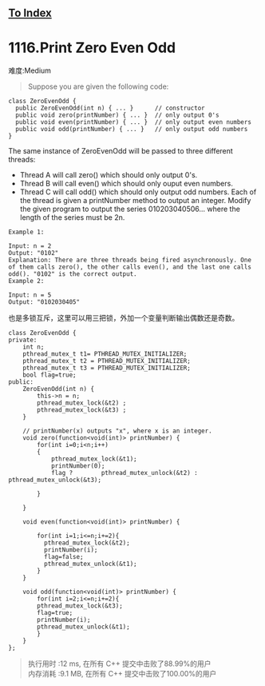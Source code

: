[To Index](/index.md)
---
# 1116.Print Zero Even Odd
难度:Medium
> Suppose you are given the following code:

```
class ZeroEvenOdd {
  public ZeroEvenOdd(int n) { ... }      // constructor
  public void zero(printNumber) { ... }  // only output 0's
  public void even(printNumber) { ... }  // only output even numbers
  public void odd(printNumber) { ... }   // only output odd numbers
}
```

The same instance of ZeroEvenOdd will be passed to three different threads:

- Thread A will call zero() which should only output 0's.
- Thread B will call even() which should only ouput even numbers.
- Thread C will call odd() which should only output odd numbers.
Each of the thread is given a printNumber method to output an integer. Modify the given program to output the series 010203040506... where the length of the series must be 2n.

 

```
Example 1:

Input: n = 2
Output: "0102"
Explanation: There are three threads being fired asynchronously. One of them calls zero(), the other calls even(), and the last one calls odd(). "0102" is the correct output.
Example 2:

Input: n = 5
Output: "0102030405"
```

也是多锁互斥，这里可以用三把锁，外加一个变量判断输出偶数还是奇数。  

```
class ZeroEvenOdd {
private:
    int n;
    pthread_mutex_t t1= PTHREAD_MUTEX_INITIALIZER;
    pthread_mutex_t t2 = PTHREAD_MUTEX_INITIALIZER;
    pthread_mutex_t t3 = PTHREAD_MUTEX_INITIALIZER;
    bool flag=true;
public:
    ZeroEvenOdd(int n) {
        this->n = n;
        pthread_mutex_lock(&t2) ;
        pthread_mutex_lock(&t3) ;
    }

    // printNumber(x) outputs "x", where x is an integer.
    void zero(function<void(int)> printNumber) {
        for(int i=0;i<n;i++)
        {
            pthread_mutex_lock(&t1);
            printNumber(0);
            flag ?        pthread_mutex_unlock(&t2) :  pthread_mutex_unlock(&t3);

        }

    }

    void even(function<void(int)> printNumber) {
        
        for(int i=1;i<=n;i+=2){
          pthread_mutex_lock(&t2);
          printNumber(i);
          flag=false;
          pthread_mutex_unlock(&t1);
        }
    }

    void odd(function<void(int)> printNumber) {
        for(int i=2;i<=n;i+=2){
        pthread_mutex_lock(&t3);
        flag=true;
        printNumber(i);
        pthread_mutex_unlock(&t1);
        }
    }
};
```


> 执行用时 :12 ms, 在所有 C++ 提交中击败了88.99%的用户   
内存消耗 :9.1 MB, 在所有 C++ 提交中击败了100.00%的用户
